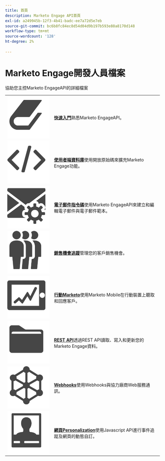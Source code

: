 ```yaml
---
title: 首頁
description: Marketo Engage API首頁
exl-id: a249945b-12f3-4b41-badc-ee7a72d5e7eb
source-git-commit: bc6b8fc84ec8d54d04d9b197b593e88a8170d148
workflow-type: tm+mt
source-wordcount: '128'
ht-degree: 2%

---
```


# Marketo Engage開發人員檔案

協助您主控Marketo EngageAPI的詳細檔案

<table>
<tbody>
<tr>
<td><img src="assets/Smock_Book_18_N.svg" alt="快速入門"></td>
<td><a href="getting-started.md"><strong>快速入門</strong></a>熟悉Marketo EngageAPI。</td>
</tr>
<tr>
<td><img src="assets/Smock_Code_18_N.svg" alt="使用者端資料庫"></td>
<td><a href="https://github.com/Marketo/Community-Supported-Client-Libraries"><strong>使用者端資料庫</strong></a>使用開放原始碼來擴充Marketo Engage功能。</td>
</tr>
<tr>
<td><img src="assets/Smock_EmailGear_18_N.svg" alt="電子郵件指令碼"></td>
<td><a href="email-scripting.md"><strong>電子郵件指令碼</strong></a>使用Marketo EngageAPI來建立和編輯電子郵件與電子郵件範本。</td>
</tr>
<tr>
<td><img src="assets/Smock_PeopleGroup_18_N.svg" alt="銷售機會追蹤"></td>
<td><a href="javascript-api/lead-tracking.md"><strong>銷售機會追蹤</strong></a>管理您的客戶銷售機會。</td>
</tr>
<tr>
<td><img src="assets/Smock_MobileServices_18_N.svg" alt="行動Marketo"></td>
<td><a href="mobile/mobile.md"><strong>行動Marketo</strong></a>使用Marketo Mobile在行動裝置上聽取和回應客戶。</td>
</tr>
<tr>
<td><img src="assets/Smock_AppleFiles_18_N.svg" alt="REST API"></td>
<td><a href="https://developer.adobe.com/marketo-apis/"><strong>REST API</strong></a>透過REST API讀取、寫入和更新您的Marketo Engage資料。</td>
</tr>
<tr>
<td><img src="assets/Smock_SocialNetwork_18_N.svg" alt="Webhooks"></td>
<td><a href="webhooks/webhooks.md"><strong>Webhooks</strong></a>使用Webhooks與協力廠商Web服務通訊。</td>
</tr>
<tr>
<td><img src="assets/Smock_PersonalizationField_18_N.svg" alt="網頁Personalization"></td>
<td><a href="javascript-api/web-personalization.md"><strong>網頁Personalization</strong></a>使用Javascript API進行事件追蹤及網頁的動態自訂。</td>
</tr>
</tbody>
</table>
